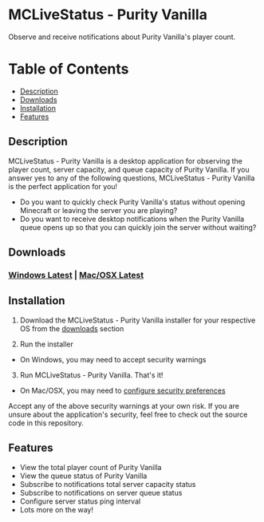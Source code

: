 # MCLiveStatus - Purity Vanilla

Observe and receive notifications about Purity Vanilla's player count.

# Table of Contents

- [Description](#description)
- [Downloads](#downloads)
- [Installation](#installation)
- [Features](#features)

## Description

MCLiveStatus - Purity Vanilla is a desktop application for observing the player count, server capacity, and queue capacity of Purity Vanilla. If you answer yes to any of the following questions, MCLiveStatus - Purity Vanilla is the perfect application for you!

- Do you want to quickly check Purity Vanilla's status without opening Minecraft or leaving the server you are playing?
- Do you want to receive desktop notifications when the Purity Vanilla queue opens up so that you can quickly join the server without waiting?

## Downloads

### [Windows Latest](https://github.com/PineconeLP/mc-live-status-purity-vanilla/releases/download/bpv-win%2Fv1.2.0/MCLiveStatus.PurityVanilla.Setup.1.2.0.exe) | [Mac/OSX Latest](https://github.com/PineconeLP/mc-live-status-purity-vanilla/releases/download/bpv-osx%2Fv1.2.0/MCLiveStatus.PurityVanilla-1.2.0.dmg)

## Installation

1. Download the MCLiveStatus - Purity Vanilla installer for your respective OS from the [downloads](#Downloads) section

2. Run the installer

- On Windows, you may need to accept security warnings

3. Run MCLiveStatus - Purity Vanilla. That's it!

- On Mac/OSX, you may need to [configure security preferences](https://www.youtube.com/watch?v=X_VbIRSz8Fg)

Accept any of the above security warnings at your own risk. If you are unsure about the application's security, feel free to check out the source code in this repository.

## Features

- View the total player count of Purity Vanilla
- View the queue status of Purity Vanilla
- Subscribe to notifications total server capacity status
- Subscribe to notifications on server queue status
- Configure server status ping interval
- Lots more on the way!
